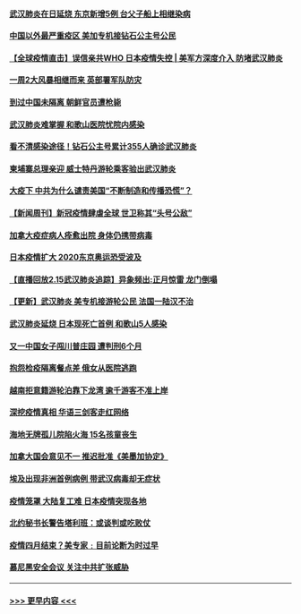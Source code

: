 #### [武汉肺炎在日延烧 东京新增5例 台父子船上相继染病](../pages/prog202/a102778538.md?t=02162111) 
#### [中国以外最严重疫区 美加专机接钻石公主号公民](../pages/prog202/a102778473.md?t=02162111) 
#### [【全球疫情直击】误信亲共WHO 日本疫情失控 | 美军方深度介入 防堵武汉肺炎](../pages/prog202/a102778478.md?t=02162111) 
#### [一周2大风暴相继而来 英部署军队防灾](../pages/prog202/a102778447.md?t=02162111) 
#### [到过中国未隔离 朝鲜官员遭枪毙](../pages/prog202/a102778383.md?t=02162111) 
#### [武汉肺炎难掌握 和歌山医院忧院内感染](../pages/prog202/a102778376.md?t=02162111) 
#### [看不清感染途径！钻石公主号累计355人确诊武汉肺炎](../pages/prog202/a102778335.md?t=02162111) 
#### [柬埔寨总理亲迎 威士特丹游轮乘客验出武汉肺炎](../pages/prog202/a102777842.md?t=02162111) 
#### [大疫下 中共为什么谴责美国“不断制造和传播恐慌”？](../pages/prog202/a102778285.md?t=02162111) 
#### [【新闻周刊】新冠疫情肆虐全球 世卫称其“头号公敌”](../pages/prog202/a102778196.md?t=02162111) 
#### [加拿大疫症病人痊愈出院 身体仍携带病毒](../pages/prog202/a102778061.md?t=02162111) 
#### [日本疫情扩大 2020东京奥运恐受波及](../pages/prog202/a102778049.md?t=02162111) 
#### [【直播回放2.15武汉肺炎追踪】异象频出:正月惊雷 龙门倒塌](../pages/prog202/a102777974.md?t=02162111) 
#### [【更新】武汉肺炎 美专机接游轮公民 法国一陆汉不治](../pages/prog202/a102770740.md?t=02162111) 
#### [武汉肺炎延烧 日本现死亡首例 和歌山5人感染](../pages/prog202/a102777815.md?t=02162111) 
#### [又一中国女子闯川普庄园 遭判刑6个月](../pages/prog202/a102777673.md?t=02162111) 
#### [抱怨检疫隔离餐点差 俄女从医院逃跑](../pages/prog202/a102777667.md?t=02162111) 
#### [越南拒意籍游轮泊靠下龙湾 逾千游客不准上岸](../pages/prog202/a102777646.md?t=02162111) 
#### [深挖疫情真相 华语三剑客走红网络](../pages/prog202/a102777624.md?t=02162111) 
#### [海地无牌孤儿院陷火海 15名孩童丧生](../pages/prog202/a102777620.md?t=02162111) 
#### [加拿大国会意见不一 推迟批准《美墨加协定》](../pages/prog202/a102777575.md?t=02162111) 
#### [埃及出现非洲首例病例 带武汉病毒却无症状](../pages/prog202/a102777559.md?t=02162111) 
#### [疫情笼罩 大陆复工难 日本疫情突现各地](../pages/prog202/a102777455.md?t=02162111) 
#### [北约秘书长警告塔利班：或谈判或吃败仗](../pages/prog202/a102777442.md?t=02162111) 
#### [疫情四月结束？美专家﹕目前论断为时过早](../pages/prog202/a102777248.md?t=02162111) 
#### [慕尼黑安全会议 关注中共扩张威胁](../pages/prog202/a102777254.md?t=02162111) 

----
#### [ >>> 更早内容 <<< ](../indexes/prog202-earlier.md)
